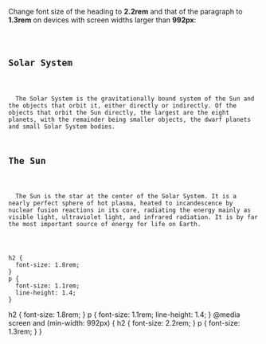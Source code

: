 Change font size of the
heading to **2.2rem** and that
of the paragraph to **1.3rem**
on devices with screen widths
larger than **992px**:

<Editor lang="css" type="exercise">
<code>
<panel lang="html">
<h2>Solar System</h2>
<p>
  The Solar System is the gravitationally bound system of the Sun and the objects that orbit it, either directly or indirectly. Of the objects that orbit the Sun directly, the largest are the eight planets, with the remainder being smaller objects, the dwarf planets and small Solar System bodies.
</p>
<h2>The Sun</h2>
<p>
  The Sun is the star at the center of the Solar System. It is a nearly perfect sphere of hot plasma, heated to incandescence by nuclear fusion reactions in its core, radiating the energy mainly as visible light, ultraviolet light, and infrared radiation. It is by far the most important source of energy for life on Earth.
</p>
</panel>
<panel lang="css">
h2 {
  font-size: 1.8rem;
}
p {
  font-size: 1.1rem;
  line-height: 1.4;
}
</panel>
</code>

<solution>
h2 {
  font-size: 1.8rem;
}
p {
  font-size: 1.1rem;
  line-height: 1.4;
}
@media screen and (min-width: 992px) {
  h2 {
    font-size: 2.2rem;
  }
  p {
    font-size: 1.3rem;
  }
}
</solution>
</Editor>